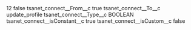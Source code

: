 <?xml version="1.0" encoding="UTF-8"?>
<CustomMetadata xmlns="http://soap.sforce.com/2006/04/metadata" xmlns:xsi="http://www.w3.org/2001/XMLSchema-instance" xmlns:xsd="http://www.w3.org/2001/XMLSchema">
    <label>12</label>
    <protected>false</protected>
    <values>
        <field>tsanet_connect__From__c</field>
        <value xsi:type="xsd:string">true</value>
    </values>
    <values>
        <field>tsanet_connect__To__c</field>
        <value xsi:type="xsd:string">update_profile</value>
    </values>
    <values>
        <field>tsanet_connect__Type__c</field>
        <value xsi:type="xsd:string">BOOLEAN</value>
    </values>
    <values>
        <field>tsanet_connect__isConstant__c</field>
        <value xsi:type="xsd:boolean">true</value>
    </values>
    <values>
        <field>tsanet_connect__isCustom__c</field>
        <value xsi:type="xsd:boolean">false</value>
    </values>
</CustomMetadata>
